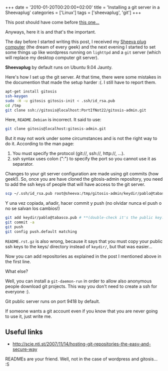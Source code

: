 +++
date = '2010-01-20T00:20:00+02:00'
title = 'Installing a git server in a Sheevaplug'
categories = ['Linux']
tags = ['sheevaplug', 'git']
+++

This post should have come before [this one...](http://pablogubuntu.blogspot.com/2010/01/adding-new-git-repository.html)  

Anyways, here it is and that's the important.  

The day before I started writing this post, I received my [Sheeva plug computer](http://en.wikipedia.org/wiki/SheevaPlug) (the dream of every geek) and the next evening I started to set some things up like wordpress running on `lighttpd` and a `git` server (which will replace my desktop computer git server).  

**Sheevaplug** by default runs on Ubuntu 9.04 Jaunty.

Here's how I set up the git server. At that time, there were some mistakes in the documention that made the setup harder :(. I still have to report them.  

```bash
apt-get install gitosis  
ssh-keygen  
sudo -H -u gitosis gitosis-init < .ssh/id_rsa.pub  
cd /tmp  
git clone ssh://gitosis@localhost:PortIfNot22/gitosis-admin.git
```

Here, `README.Debian` is incorrect. It said to use:  

```bash
git clone gitosis@localhost:gitosis-admin.git
```

But it may not work under some circumstances and is not the right way to do it. According to the man page:  

1. You must specify the protocol (git://, ssh://, http://, ...).  
2. ssh syntax uses colon (":") to specify the port so you cannot use it as separator.

Changes to your git server configuration are made using git commits (how geek!). So, once you are have cloned the gitosis-admin repository, you need to add the ssh keys of people that will have access to the git server.  

```bash
scp ~/.ssh/id_rsa.pub root@sheeva:/tmp/gitosis-admin/keydir/pablo@tabasco.pub  
```

Y una vez copiada, añadir, hacer commit y push (no olvidar nunca el push o no se salvan los cambios!)  

```bash
git add keydir/pablo@tabasco.pub # **(double-check it's the public key!!)**  
git commit -a  
git push  
git config push.default matching
```

`README.rst.gz` is also wrong, because it says that you must copy your public ssh keys to the keys/ directory instead of `keydir/`, but that was easier...  

Now you can add repositories as explained in the post I mentioned above in the first line.  

What else?

Well, you can install a `git-daemon-run` in order to allow also anonymous people download git projects. This way you don't need to create a ssh for everyone :).  

Git public server runs on port 9418 by default.

If someone wants a git account even if you know that you are never going to use it, just write me.

## Useful links
- http://scie.nti.st/2007/11/14/hosting-git-repositories-the-easy-and-secure-way

READMEs are your friend. Well, not in the case of wordpress and gitosis... :S  
